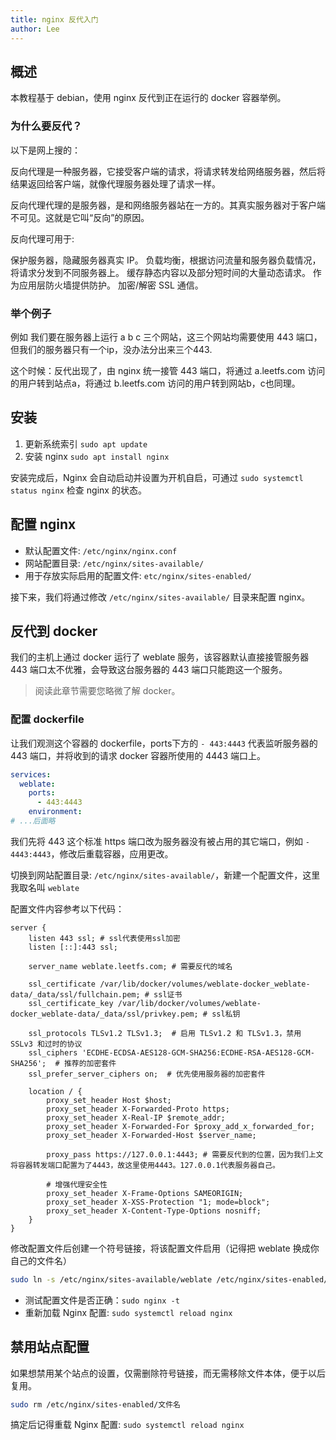 ```yaml
---
title: nginx 反代入门
author: Lee
---
```


## 概述

本教程基于 debian，使用 nginx 反代到正在运行的 docker 容器举例。

### 为什么要反代？

以下是网上搜的：

反向代理是一种服务器，它接受客户端的请求，将请求转发给网络服务器，然后将结果返回给客户端，就像代理服务器处理了请求一样。

反向代理代理的是服务器，是和网络服务器站在一方的。其真实服务器对于客户端不可见。这就是它叫“反向”的原因。

反向代理可用于:

保护服务器，隐藏服务器真实 IP。
负载均衡，根据访问流量和服务器负载情况，将请求分发到不同服务器上。
缓存静态内容以及部分短时间的大量动态请求。
作为应用层防火墙提供防护。
加密/解密 SSL 通信。

### 举个例子

例如 我们要在服务器上运行 a b c 三个网站，这三个网站均需要使用 443 端口，但我们的服务器只有一个ip，没办法分出来三个443.

这个时候：反代出现了，由 nginx 统一接管 443 端口，将通过 a.leetfs.com 访问的用户转到站点a，将通过 b.leetfs.com 访问的用户转到网站b，c也同理。

## 安装

1. 更新系统索引 `sudo apt update`
1. 安装 nginx `sudo apt install nginx`

安装完成后，Nginx 会自动启动并设置为开机自启，可通过 `sudo systemctl status nginx` 检查 nginx 的状态。

## 配置 nginx

- 默认配置文件: `/etc/nginx/nginx.conf`
- 网站配置目录: `/etc/nginx/sites-available/`
- 用于存放实际启用的配置文件: `etc/nginx/sites-enabled/`

接下来，我们将通过修改 `/etc/nginx/sites-available/` 目录来配置 nginx。

## 反代到 docker

我们的主机上通过 docker 运行了 weblate 服务，该容器默认直接接管服务器 443 端口太不优雅，会导致这台服务器的 443 端口只能跑这一个服务。

> 阅读此章节需要您略微了解 docker。

### 配置 dockerfile

让我们观测这个容器的 dockerfile，ports下方的 `- 443:4443` 代表监听服务器的 443 端口，并将收到的请求 docker 容器所使用的 4443 端口上。

```yaml
services:
  weblate:
    ports:
      - 443:4443
    environment:
# ...后面略
```

我们先将 443 这个标准 https 端口改为服务器没有被占用的其它端口，例如 `- 4443:4443`，修改后重载容器，应用更改。

切换到网站配置目录: `/etc/nginx/sites-available/`，新建一个配置文件，这里我取名叫 `weblate`

配置文件内容参考以下代码：

```nginx
server {
    listen 443 ssl; # ssl代表使用ssl加密
    listen [::]:443 ssl;

    server_name weblate.leetfs.com; # 需要反代的域名

    ssl_certificate /var/lib/docker/volumes/weblate-docker_weblate-data/_data/ssl/fullchain.pem; # ssl证书
    ssl_certificate_key /var/lib/docker/volumes/weblate-docker_weblate-data/_data/ssl/privkey.pem; # ssl私钥

    ssl_protocols TLSv1.2 TLSv1.3;  # 启用 TLSv1.2 和 TLSv1.3，禁用 SSLv3 和过时的协议
    ssl_ciphers 'ECDHE-ECDSA-AES128-GCM-SHA256:ECDHE-RSA-AES128-GCM-SHA256';  # 推荐的加密套件
    ssl_prefer_server_ciphers on;  # 优先使用服务器的加密套件

    location / {
        proxy_set_header Host $host;
        proxy_set_header X-Forwarded-Proto https;
        proxy_set_header X-Real-IP $remote_addr;
        proxy_set_header X-Forwarded-For $proxy_add_x_forwarded_for;
        proxy_set_header X-Forwarded-Host $server_name;

        proxy_pass https://127.0.0.1:4443; # 需要反代到的位置，因为我们上文将容器转发端口配置为了4443，故这里使用4443。127.0.0.1代表服务器自己。

        # 增强代理安全性
        proxy_set_header X-Frame-Options SAMEORIGIN;
        proxy_set_header X-XSS-Protection "1; mode=block";
        proxy_set_header X-Content-Type-Options nosniff;
    }
}

```

修改配置文件后创建一个符号链接，将该配置文件启用（记得把 weblate 换成你自己的文件名）

```bash
sudo ln -s /etc/nginx/sites-available/weblate /etc/nginx/sites-enabled/
```

- 测试配置文件是否正确：`sudo nginx -t`
- 重新加载 Nginx 配置: `sudo systemctl reload nginx`

## 禁用站点配置

如果想禁用某个站点的设置，仅需删除符号链接，而无需移除文件本体，便于以后复用。

```bash
sudo rm /etc/nginx/sites-enabled/文件名
```

搞定后记得重载 Nginx 配置: `sudo systemctl reload nginx`
